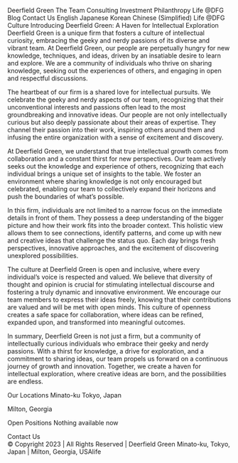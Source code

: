
Deerfield Green
The Team
Consulting
Investment
Philanthropy
Life @DFG
Blog
Contact Us
English
Japanese
Korean
Chinese (Simplified)
Life @DFG
Culture
Introducing Deerfield Green: A Haven for Intellectual Exploration
Deerfield Green is a unique firm that fosters a culture of intellectual curiosity, embracing the geeky and nerdy passions of its diverse and vibrant team. At Deerfield Green, our people are perpetually hungry for new knowledge, techniques, and ideas, driven by an insatiable desire to learn and explore. We are a community of individuals who thrive on sharing knowledge, seeking out the experiences of others, and engaging in open and respectful discussions.

The heartbeat of our firm is a shared love for intellectual pursuits. We celebrate the geeky and nerdy aspects of our team, recognizing that their unconventional interests and passions often lead to the most groundbreaking and innovative ideas. Our people are not only intellectually curious but also deeply passionate about their areas of expertise. They channel their passion into their work, inspiring others around them and infusing the entire organization with a sense of excitement and discovery.

At Deerfield Green, we understand that true intellectual growth comes from collaboration and a constant thirst for new perspectives. Our team actively seeks out the knowledge and experience of others, recognizing that each individual brings a unique set of insights to the table. We foster an environment where sharing knowledge is not only encouraged but celebrated, enabling our team to collectively expand their horizons and push the boundaries of what’s possible.

In this firm, individuals are not limited to a narrow focus on the immediate details in front of them. They possess a deep understanding of the bigger picture and how their work fits into the broader context. This holistic view allows them to see connections, identify patterns, and come up with new and creative ideas that challenge the status quo. Each day brings fresh perspectives, innovative approaches, and the excitement of discovering unexplored possibilities.

The culture at Deerfield Green is open and inclusive, where every individual’s voice is respected and valued. We believe that diversity of thought and opinion is crucial for stimulating intellectual discourse and fostering a truly dynamic and innovative environment. We encourage our team members to express their ideas freely, knowing that their contributions are valued and will be met with open minds. This culture of openness creates a safe space for collaboration, where ideas can be refined, expanded upon, and transformed into meaningful outcomes.

In summary, Deerfield Green is not just a firm, but a community of intellectually curious individuals who embrace their geeky and nerdy passions. With a thirst for knowledge, a drive for exploration, and a commitment to sharing ideas, our team propels us forward on a continuous journey of growth and innovation. Together, we create a haven for intellectual exploration, where creative ideas are born, and the possibilities are endless.

Our Locations
Minato-ku Tokyo, Japan


Milton, Georgia


Open Positions
Nothing available now

Contact Us    
© Copyright 2023 | All Rights Reserved | Deerfield Green
Minato-ku, Tokyo, Japan | Milton, Georgia, USAlife
